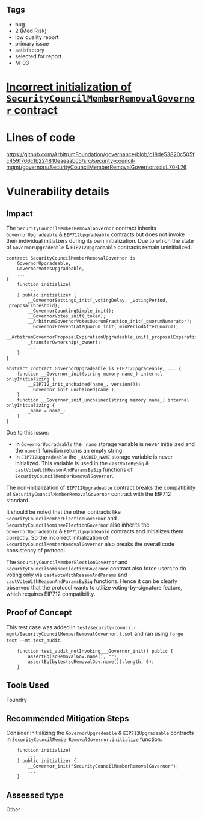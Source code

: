 ## Tags

- bug
- 2 (Med Risk)
- low quality report
- primary issue
- satisfactory
- selected for report
- M-03

# [Incorrect initialization of `SecurityCouncilMemberRemovalGovernor` contract](https://github.com/code-423n4/2023-08-arbitrum-findings/issues/150) 

# Lines of code

https://github.com/ArbitrumFoundation/governance/blob/c18de53820c505fc459f766c1b224810eaeaabc5/src/security-council-mgmt/governors/SecurityCouncilMemberRemovalGovernor.sol#L70-L76


# Vulnerability details

## Impact
The `SecurityCouncilMemberRemovalGovernor` contract inherits `GovernorUpgradeable` & `EIP712Upgradeable` contracts but does not invoke their individual initialzers during its own initialization. Due to which the state of `GovernorUpgradeable` & `EIP712Upgradeable` contracts remain uninitialized.

```solidity
contract SecurityCouncilMemberRemovalGovernor is
    GovernorUpgradeable,
    GovernorVotesUpgradeable,
    ...
{
    function initialize(
        ...
    ) public initializer {
        __GovernorSettings_init(_votingDelay, _votingPeriod, _proposalThreshold);
        __GovernorCountingSimple_init();
        __GovernorVotes_init(_token);
        __ArbitrumGovernorVotesQuorumFraction_init(_quorumNumerator);
        __GovernorPreventLateQuorum_init(_minPeriodAfterQuorum);
        __ArbitrumGovernorProposalExpirationUpgradeable_init(_proposalExpirationBlocks);
        _transferOwnership(_owner);
        ...
    }
}
```
```solidity
abstract contract GovernorUpgradeable is EIP712Upgradeable, ... {
    function __Governor_init(string memory name_) internal onlyInitializing {
        __EIP712_init_unchained(name_, version());
        __Governor_init_unchained(name_);
    }
    function __Governor_init_unchained(string memory name_) internal onlyInitializing {
        _name = name_;
    }
}
```

Due to this issue:
- In `GovernorUpgradeable` the `_name` storage variable is never initialized and the `name()` function returns an empty string.
- In `EIP712Upgradeable` the `_HASHED_NAME` storage variable is never initialized. This variable is used in the `castVoteBySig` & `castVoteWithReasonAndParamsBySig` functions of `SecurityCouncilMemberRemovalGovernor`. 

The non-initialization of `EIP712Upgradeable` contract breaks the compatibility of `SecurityCouncilMemberRemovalGovernor` contract with the EIP712 standard. 

It should be noted that the other contracts like `SecurityCouncilMemberElectionGovernor` and `SecurityCouncilNomineeElectionGovernor` also inherits the `GovernorUpgradeable` & `EIP712Upgradeable` contracts and initializes them correctly. So the incorrect initialization of `SecurityCouncilMemberRemovalGovernor` also breaks the overall code consistency of protocol.

The `SecurityCouncilMemberElectionGovernor` and `SecurityCouncilNomineeElectionGovernor` contract also force users to do voting only via `castVoteWithReasonAndParams` and `castVoteWithReasonAndParamsBySig` functions. Hence it can be clearly observed that the protocol wants to utilize voting-by-signature feature, which requires EIP712 compatibility.

## Proof of Concept
This test case was added in `test/security-council-mgmt/SecurityCouncilMemberRemovalGovernor.t.sol` and ran using `forge test --mt test_audit`.

```solidity
    function test_audit_notInvoking___Governor_init() public {
        assertEq(scRemovalGov.name(), "");
        assertEq(bytes(scRemovalGov.name()).length, 0);
    }
```

## Tools Used
Foundry

## Recommended Mitigation Steps
Consider initializing the `GovernorUpgradeable` & `EIP712Upgradeable` contracts in `SecurityCouncilMemberRemovalGovernor.initialize` function.
```solidity
    function initialize(
        ...
    ) public initializer {
        __Governor_init("SecurityCouncilMemberRemovalGovernor");
        ...
    }
```



## Assessed type

Other